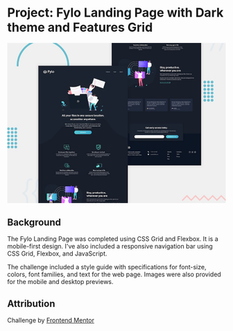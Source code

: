 # Project: Fylo Landing Page with Dark theme and Features Grid 

![Design preview for the Fylo landing page with dark theme and features grid challenge](./design/desktop-preview.jpg)

## Background
The Fylo Landing Page was completed using CSS Grid and Flexbox. It is a mobile-first design. I've also included a responsive navigation bar using CSS Grid, Flexbox, and JavaScript. 

The challenge included a style guide with specifications for font-size, colors, font families, and text for the web page. Images were also provided for the mobile and desktop previews. 

## Attribution
Challenge by [Frontend Mentor](https://www.frontendmentor.io?ref=challenge)